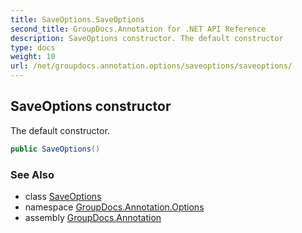 ```yaml
---
title: SaveOptions.SaveOptions
second_title: GroupDocs.Annotation for .NET API Reference
description: SaveOptions constructor. The default constructor
type: docs
weight: 10
url: /net/groupdocs.annotation.options/saveoptions/saveoptions/
---
```

## SaveOptions constructor

The default constructor.

```csharp
public SaveOptions()
```

### See Also

* class [SaveOptions](../)
* namespace [GroupDocs.Annotation.Options](../../saveoptions/)
* assembly [GroupDocs.Annotation](../../../)


